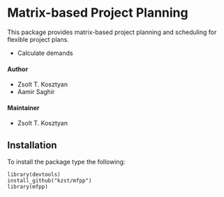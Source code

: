 # Matrix-based Project Planning

This package provides matrix-based project planning and scheduling for flexible project plans. 

* Calculate demands

#### Author

* Zsolt T. Kosztyan
* Aamir Saghir

#### Maintainer

* Zsolt T. Kosztyan

## Installation

To install the package type the following:


```
library(devtools)
install_github("kzst/mfpp")
library(mfpp)
```

